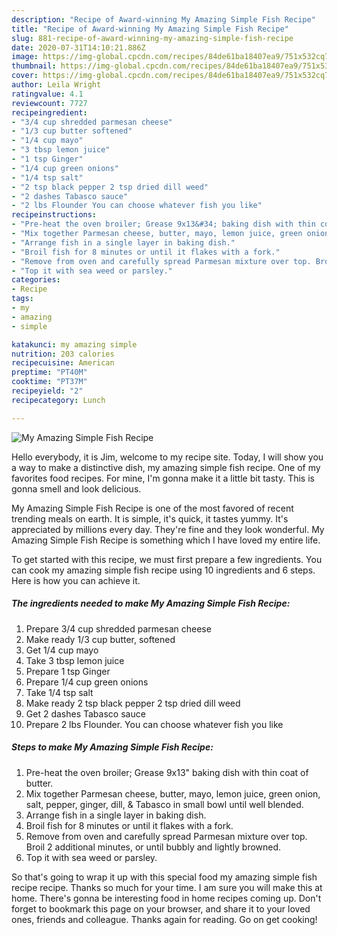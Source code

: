 ```yaml
---
description: "Recipe of Award-winning My Amazing Simple Fish Recipe"
title: "Recipe of Award-winning My Amazing Simple Fish Recipe"
slug: 881-recipe-of-award-winning-my-amazing-simple-fish-recipe
date: 2020-07-31T14:10:21.886Z
image: https://img-global.cpcdn.com/recipes/84de61ba18407ea9/751x532cq70/my-amazing-simple-fish-recipe-recipe-main-photo.jpg
thumbnail: https://img-global.cpcdn.com/recipes/84de61ba18407ea9/751x532cq70/my-amazing-simple-fish-recipe-recipe-main-photo.jpg
cover: https://img-global.cpcdn.com/recipes/84de61ba18407ea9/751x532cq70/my-amazing-simple-fish-recipe-recipe-main-photo.jpg
author: Leila Wright
ratingvalue: 4.1
reviewcount: 7727
recipeingredient:
- "3/4 cup shredded parmesan cheese"
- "1/3 cup butter softened"
- "1/4 cup mayo"
- "3 tbsp lemon juice"
- "1 tsp Ginger"
- "1/4 cup green onions"
- "1/4 tsp salt"
- "2 tsp black pepper 2 tsp dried dill weed"
- "2 dashes Tabasco sauce"
- "2 lbs Flounder You can choose whatever fish you like"
recipeinstructions:
- "Pre-heat the oven broiler; Grease 9x13&#34; baking dish with thin coat of butter."
- "Mix together Parmesan cheese, butter, mayo, lemon juice, green onion, salt, pepper, ginger, dill, &amp; Tabasco in small bowl until well blended."
- "Arrange fish in a single layer in baking dish."
- "Broil fish for 8 minutes or until it flakes with a fork."
- "Remove from oven and carefully spread Parmesan mixture over top. Broil 2 additional minutes, or until bubbly and lightly browned."
- "Top it with sea weed or parsley."
categories:
- Recipe
tags:
- my
- amazing
- simple

katakunci: my amazing simple 
nutrition: 203 calories
recipecuisine: American
preptime: "PT40M"
cooktime: "PT37M"
recipeyield: "2"
recipecategory: Lunch

---
```



![My Amazing Simple Fish Recipe](https://img-global.cpcdn.com/recipes/84de61ba18407ea9/751x532cq70/my-amazing-simple-fish-recipe-recipe-main-photo.jpg)

Hello everybody, it is Jim, welcome to my recipe site. Today, I will show you a way to make a distinctive dish, my amazing simple fish recipe. One of my favorites food recipes. For mine, I'm gonna make it a little bit tasty. This is gonna smell and look delicious.

My Amazing Simple Fish Recipe is one of the most favored of recent trending meals on earth. It is simple, it's quick, it tastes yummy. It's appreciated by millions every day. They're fine and they look wonderful. My Amazing Simple Fish Recipe is something which I have loved my entire life.




To get started with this recipe, we must first prepare a few ingredients. You can cook my amazing simple fish recipe using 10 ingredients and 6 steps. Here is how you can achieve it.

<!--inarticleads1-->

##### The ingredients needed to make My Amazing Simple Fish Recipe:

1. Prepare 3/4 cup shredded parmesan cheese
1. Make ready 1/3 cup butter, softened
1. Get 1/4 cup mayo
1. Take 3 tbsp lemon juice
1. Prepare 1 tsp Ginger
1. Prepare 1/4 cup green onions
1. Take 1/4 tsp salt
1. Make ready 2 tsp black pepper 2 tsp dried dill weed
1. Get 2 dashes Tabasco sauce
1. Prepare 2 lbs Flounder. You can choose whatever fish you like




<!--inarticleads2-->

##### Steps to make My Amazing Simple Fish Recipe:

1. Pre-heat the oven broiler; Grease 9x13&#34; baking dish with thin coat of butter.
1. Mix together Parmesan cheese, butter, mayo, lemon juice, green onion, salt, pepper, ginger, dill, &amp; Tabasco in small bowl until well blended.
1. Arrange fish in a single layer in baking dish.
1. Broil fish for 8 minutes or until it flakes with a fork.
1. Remove from oven and carefully spread Parmesan mixture over top. Broil 2 additional minutes, or until bubbly and lightly browned.
1. Top it with sea weed or parsley.




So that's going to wrap it up with this special food my amazing simple fish recipe recipe. Thanks so much for your time. I am sure you will make this at home. There's gonna be interesting food in home recipes coming up. Don't forget to bookmark this page on your browser, and share it to your loved ones, friends and colleague. Thanks again for reading. Go on get cooking!
